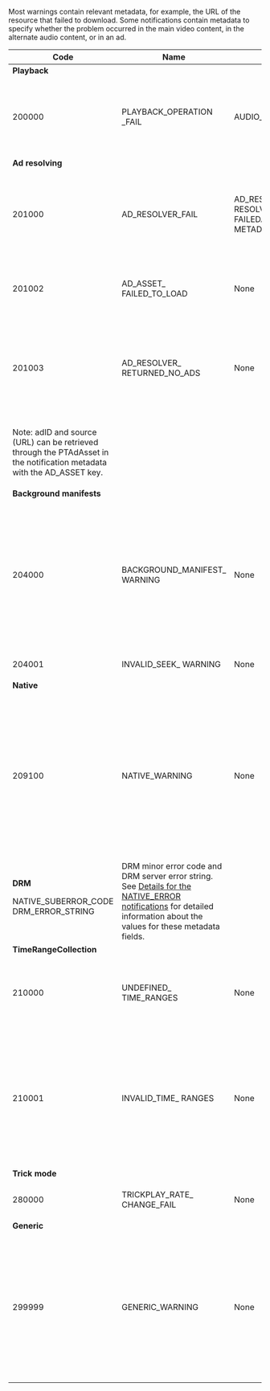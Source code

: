---
---

<a id="section_F25366B6703040E3ADA993C113618F01"></a>

Most warnings contain relevant metadata, for example, the URL of the resource that failed to download. Some notifications contain metadata to specify whether the problem occurred in the main video content, in the alternate audio content, or in an ad.

<table frame="all" colsep="1" rowsep="1" id="table_C24772DF203B4DB2ACE6B475698C4C58"> 
 <tgroup cols="5" colsep="1" rowsep="1" class="FormatA"> 
  <colspec colnum="1" colname="1" colwidth="1.00*" /> 
  <colspec colnum="2" colname="2" colwidth="1.94*" /> 
  <colspec colnum="3" colname="3" colwidth="2.25*" /> 
  <colspec colnum="4" colname="4" colwidth="2.72*" /> 
  <colspec colnum="5" colname="5" colwidth="3.45*" /> 
  <thead> 
   <tr rowsep="1"> 
    <th colname="1" class="entry">Code</th> 
    <th colname="2" class="entry">Name</th> 
    <th colname="3" class="entry">InnerNotification</th> 
    <th colname="4" class="entry">Metadata Keys</th> 
    <th colname="5" class="entry">Comments</th> 
   </tr> 
  </thead> 
  <tbody> 
   <tr rowsep="1"> 
    <td namest="1" nameend="5"><b>Playback</b> </td> 
   </tr> 
   <tr rowsep="1"> 
    <td colname="1"><span class="codeph">200000</span> </td> 
    <td colname="2"><span class="codeph">PLAYBACK_OPERATION _FAIL</span> </td> 
    <td colname="3"><span class="codeph">AUDIO_TRACK_ERROR</span><span class="codeph">SEEK_ERROR</span> </td> 
    <td colname="4"><span class="codeph">DESCRIPTION</span> </td> 
    <td colname="5"> <p>A playback-related operation has failed, but playback may continue.</p> </td> 
   </tr> 
   <tr rowsep="1"> 
    <td namest="1" nameend="5"><b>Ad resolving</b> </td> 
   </tr> 
   <tr rowsep="1"> 
    <td colname="1"><span class="codeph">201000</span> </td> 
    <td colname="2"><span class="codeph">AD_RESOLVER_FAIL</span> </td> 
    <td colname="3"><span class="codeph">AD_RESOLVER_ RESOLVE_FAIL</span><span class="codeph">RESOURCE_PLACEMENT_ FAILED</span><span class="codeph">AD_RESOLVER_ METADATA_INVALID</span> </td> 
    <td colname="4"> <p>None</p> </td> 
    <td colname="5"> <p>The ad-resolver has failed to resolve/insert the ad content. Playback may continue.</p> </td> 
   </tr> 
   <tr rowsep="1"> 
    <td colname="1"><span class="codeph">201002</span> </td> 
    <td colname="2"><span class="codeph">AD_ASSET_ FAILED_TO_LOAD</span> </td> 
    <td colname="3"> <p>None</p> </td> 
    <td colname="4"><span class="codeph">AD_ASSET, INTERNAL_ERROR</span> </td> 
    <td colname="5"> <p>An error has occurred when trying to load an ad creative.</p> </td> 
   </tr> 
   <tr rowsep="1"> 
    <td colname="1"><span class="codeph">201003</span> </td> 
    <td colname="2"><span class="codeph">AD_RESOLVER_ RETURNED_NO_ADS</span> </td> 
    <td colname="3"> <p>None</p> </td> 
    <td colname="4"><span class="codeph">INTERNAL_ERROR, AD_ID,DESCRIPTION</span> </td> 
    <td colname="5"> <p>Ad resolving failed because of an invalid VAST URL or because no ad was returned from the VAST wrapper.</p> </td> 
   </tr> 
   <tr rowsep="1"> 
    <td namest="1" nameend="4"> <p>Note: adID and source (URL) can be retrieved through the PTAdAsset in the notification metadata with the <span class="codeph">AD_ASSET</span> key. </p> </td> 
    <td colname="5"> </td> 
   </tr> 
   <tr rowsep="1"> 
    <td namest="1" nameend="5"><b>Background manifests</b> </td> 
   </tr> 
   <tr rowsep="1"> 
    <td colname="1"><span class="codeph">204000</span> </td> 
    <td colname="2"><span class="codeph">BACKGROUND_MANIFEST_ WARNING</span> </td> 
    <td colname="3"> <p>None</p> </td> 
    <td colname="4"><span class="codeph">BACKGROUND_MANIFEST_ WARNING_ERROR</span> <span class="codeph">BACKGROUND_MANIFEST_ WARNING_NAME</span> <span class="codeph">DESCRIPTION</span> </td> 
    <td colname="5"> <p> Error in background manifest download. Any issue in updating the background manifest is dispatched as a 
      <ph conkeyref="phrases/primetime-sdk-name" /> warning and does not cause the playback to stop. </p> </td> 
   </tr> 
   <tr rowsep="1"> 
    <td colname="1"><span class="codeph">204001</span> </td> 
    <td colname="2"><span class="codeph">INVALID_SEEK_ WARNING</span> </td> 
    <td colname="3"> <p>None</p> </td> 
    <td colname="4"><span class="codeph">DESCRIPTION</span> </td> 
    <td colname="5"> <p> </p> </td> 
   </tr> 
   <tr rowsep="1"> 
    <td namest="1" nameend="5"><b>Native</b> </td> 
   </tr> 
   <tr rowsep="1"> 
    <td colname="1" morerows="1"><span class="codeph">209100</span> </td> 
    <td colname="2" morerows="1"><span class="codeph">NATIVE_WARNING</span> </td> 
    <td colname="3" morerows="1"> <p>None</p> </td> 
    <td colname="4"><b>AVE</b> <p><span class="codeph">NATIVE_ERROR_CODE</span><span class="codeph">NATIVE_ERROR_NAME</span><span class="codeph">DESCRIPTION</span> </p> </td> 
    <td colname="5"> <p>The low-level AVE library issued an error.</p> <p>See <a href="http://help.adobe.com/en_US/primetime/psdk/android/index.html#PSDKs-concept-Details_for_the_NATIVEERROR_notification" format="html" scope="external">Details for the NATIVE_ERROR notifications</a> for detailed information about the values for these metadata fields. </p> </td> 
   </tr> 
   <tr rowsep="1"> 
    <td colname="4"><b>DRM</b> <p><span class="codeph">NATIVE_SUBERROR_CODE</span> <span class="codeph">DRM_ERROR_STRING</span> </p> </td> 
    <td colname="5">
     <ph>
      DRM minor error code and DRM server error string. See 
      <a href="http://help.adobe.com/en_US/primetime/psdk/android/index.html#PSDKs-concept-Details_for_the_NATIVEERROR_notification" format="html" scope="external">Details for the NATIVE_ERROR notifications</a> for detailed information about the values for these metadata fields.
     </ph> </td> 
   </tr> 
   <tr rowsep="1"> 
    <td namest="1" nameend="5"><b>TimeRangeCollection</b> </td> 
   </tr> 
   <tr rowsep="1"> 
    <td colname="1"><span class="codeph">210000</span> </td> 
    <td colname="2"><span class="codeph">UNDEFINED_ TIME_RANGES</span> </td> 
    <td colname="3"> <p>None</p> </td> 
    <td colname="4">None</td> 
    <td colname="5">The ad signaling mode is defined as custom ranges but there are not any ranges defined.</td> 
   </tr> 
   <tr rowsep="1"> 
    <td colname="1"><span class="codeph">210001</span> </td> 
    <td colname="2"><span class="codeph">INVALID_TIME_ RANGES</span> </td> 
    <td colname="3"> <p>None</p> </td> 
    <td colname="4"><span class="codeph">DESCRIPTION</span> </td> 
    <td colname="5"> <p>One or more time ranges are invalid and will be ignored or modified.</p> <p>DESCRIPTION is a string containing description of the invalid ranges.</p> </td> 
   </tr> 
   <tr rowsep="1"> 
    <td namest="1" nameend="5"><b>Trick mode</b> </td> 
   </tr> 
   <tr rowsep="1"> 
    <td colname="1"><span class="codeph">280000</span> </td> 
    <td colname="2"><span class="codeph">TRICKPLAY_RATE_ CHANGE_FAIL</span> </td> 
    <td colname="3"> <p>None</p> </td> 
    <td colname="4"><span class="codeph">DESCRIPTION</span> </td> 
    <td colname="5"> <p>Rate change failed.</p> </td> 
   </tr> 
   <tr rowsep="1"> 
    <td namest="1" nameend="5"><b>Generic</b> </td> 
   </tr> 
   <tr rowsep="0"> 
    <td colname="1"><span class="codeph">299999</span> </td> 
    <td colname="2"><span class="codeph">GENERIC_WARNING</span> </td> 
    <td colname="3"> <p>None</p> </td> 
    <td colname="4"> <p>None</p> </td> 
    <td colname="5"> <p>Marks a generic warning event. Not actually issued by 
      <ph conkeyref="phrases/primetime-sdk-name" />. It's just a marker for the end of the range of numerical codes corresponding to warning events. </p> </td> 
   </tr> 
  </tbody> 
 </tgroup> 
</table>

